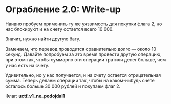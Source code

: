 # Ограбление 2.0: Write-up

Наивно пробуем применить ту же уязвимость для покупки флага 2, но нас блокируют и на счету остается всего 10 000.

Значит, нужно найти другую багу.

Замечаем, что перевод проводится сравнительно долго — около 10 секунд. Давайте попробуем за это время провести другую операцию, при этом так, чтобы суммарно эти операции тратили денег больше, чем у нас есть на счету.

Удивительно, но у нас получается, и на счету остается отрицательная сумма. Теперь делаем операции так, чтобы на каком-нибудь счете осталось больше 30 000 рублей и покупаем флаг 2.

Флаг: **uctf_v1_ne_podojdal1**
